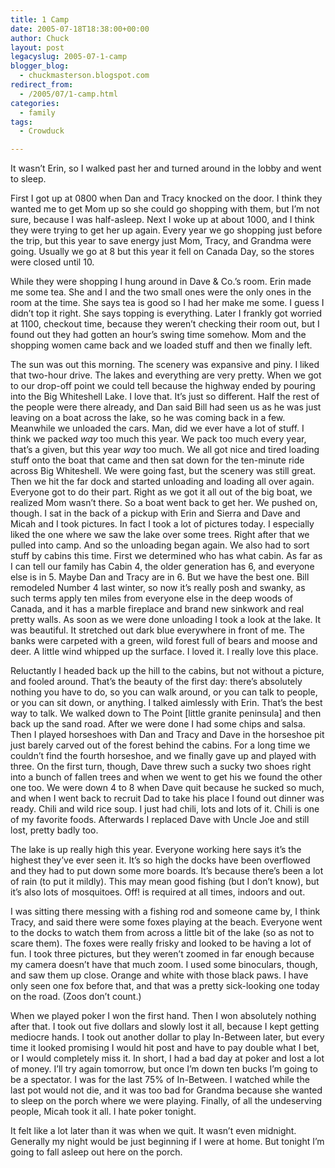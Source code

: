 ```yaml
---
title: 1 Camp
date: 2005-07-18T18:38:00+00:00
author: Chuck
layout: post
legacyslug: 2005-07-1-camp
blogger_blog:
  - chuckmasterson.blogspot.com
redirect_from:
  - /2005/07/1-camp.html
categories:
  - family
tags:
  - Crowduck

---
```

It wasn’t Erin, so I walked past her and turned around in the lobby and went to
sleep.

First I got up at 0800 when Dan and Tracy knocked on the door. I think they
wanted me to get Mom up so she could go shopping with them, but I’m not sure,
because I was half-asleep. Next I woke up at about 1000, and I think they were
trying to get her up again. Every year we go shopping just before the trip, but
this year to save energy just Mom, Tracy, and Grandma were going. Usually we go
at 8 but this year it fell on Canada Day, so the stores were closed until 10.

While they were shopping I hung around in Dave & Co.’s room. Erin made me some
tea. She and I and the two small ones were the only ones in the room at the
time. She says tea is good so I had her make me some. I guess I didn’t top it
right. She says topping is everything. Later I frankly got worried at 1100,
checkout time, because they weren’t checking their room out, but I found out
they had gotten an hour’s swing time somehow. Mom and the shopping women came
back and we loaded stuff and then we finally left.

The sun was out this morning. The scenery was expansive and piny. I liked that
two-hour drive. The lakes and everything are very pretty. When we got to our
drop-off point we could tell because the highway ended by pouring into the Big
Whiteshell Lake. I love that. It’s just so different. Half the rest of the
people were there already, and Dan said Bill had seen us as he was just leaving
on a boat across the lake, so he was coming back in a few. Meanwhile we
unloaded the cars. Man, did we ever have a lot of stuff. I think we packed
_way_ too much this year. We pack too much every year, that’s a given, but this
year _way_ too much. We all got nice and tired loading stuff onto the boat that
came and then sat down for the ten-minute ride across Big Whiteshell. We were
going fast, but the scenery was still great. Then we hit the far dock and
started unloading and loading all over again. Everyone got to do their part.
Right as we got it all out of the big boat, we realized Mom wasn’t there. So a
boat went back to get her. We pushed on, though. I sat in the back of a pickup
with Erin and Sierra and Dave and Micah and I took pictures. In fact I took a
lot of pictures today. I especially liked the one where we saw the lake over
some trees. Right after that we pulled into camp. And so the unloading began
again. We also had to sort stuff by cabins this time. First we determined who
has what cabin. As far as I can tell our family has Cabin 4, the older
generation has 6, and everyone else is in 5. Maybe Dan and Tracy are in 6. But
we have the best one. Bill remodeled Number 4 last winter, so now it’s really
posh and swanky, as such terms apply ten miles from everyone else in the deep
woods of Canada, and it has a marble fireplace and brand new sinkwork and real
pretty walls. As soon as we were done unloading I took a look at the lake. It
was beautiful. It stretched out dark blue everywhere in front of me. The banks
were carpeted with a green, wild forest full of bears and moose and deer. A
little wind whipped up the surface. I loved it. I really love this place.

Reluctantly I headed back up the hill to the cabins, but not without a picture,
and fooled around. That’s the beauty of the first day: there’s absolutely
nothing you have to do, so you can walk around, or you can talk to people, or
you can sit down, or anything. I talked aimlessly with Erin. That’s the best
way to talk. We walked down to The Point [little granite peninsula] and then
back up the sand road. After we were done I had some chips and salsa. Then I
played horseshoes with Dan and Tracy and Dave in the horseshoe pit just barely
carved out of the forest behind the cabins. For a long time we couldn’t find
the fourth horseshoe, and we finally gave up and played with three. On the
first turn, though, Dave threw such a sucky two shoes right into a bunch of
fallen trees and when we went to get his we found the other one too. We were
down 4 to 8 when Dave quit because he sucked so much, and when I went back to
recruit Dad to take his place I found out dinner was ready. Chili and wild rice
soup. I just had chili, lots and lots of it. Chili is one of my favorite foods.
Afterwards I replaced Dave with Uncle Joe and still lost, pretty badly too. 

The lake is up really high this year. Everyone working here says it’s the
highest they’ve ever seen it. It’s so high the docks have been overflowed and
they had to put down some more boards. It’s because there’s been a lot of rain
(to put it mildly). This may mean good fishing (but I don’t know), but it’s
also lots of mosquitoes. <span class="small-caps">Off!</span> is required at
all times, indoors and out.


I was sitting there messing with a fishing rod and someone came by, I think
Tracy, and said there were some foxes playing at the beach. Everyone went to
the docks to watch them from across a little bit of the lake (so as not to
scare them). The foxes were really frisky and looked to be having a lot of fun.
I took three pictures, but they weren’t zoomed in far enough because my camera
doesn’t have that much zoom. I used some binoculars, though, and saw them up
close. Orange and white with those black paws. I have only seen one fox before
that, and that was a pretty sick-looking one today on the road. (Zoos don’t
count.)


When we played poker I won the first hand. Then I won absolutely nothing after
that. I took out five dollars and slowly lost it all, because I kept getting
mediocre hands. I took out another dollar to play In-Between later, but every
time it looked promising I would hit post and have to pay double what I bet, or
I would completely miss it. In short, I had a bad day at poker and lost a lot
of money. I’ll try again tomorrow, but once I’m down ten bucks I’m going to be
a spectator. I was for the last 75% of In-Between. I watched while the last pot
would not die, and it was too bad for Grandma because she wanted to sleep on
the porch where we were playing. Finally, of all the undeserving people, Micah
took it all. I hate poker tonight.

It felt like a lot later than it was when we quit. It wasn’t even midnight.
Generally my night would be just beginning if I were at home. But tonight I’m
going to fall asleep out here on the porch.
